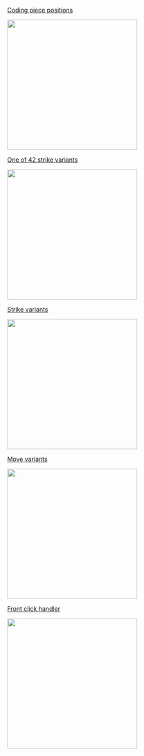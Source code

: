 [Coding piece positions](link-url)

<img height="300" src="/home/dmitry/checkers_core/img/1.png" width="300"/>

[One of 42 strike variants](link-url) 


<img height="300" src="/home/dmitry/checkers_core/img/2.png" width="300"/>

[Strike variants](link-url)



<img height="300" src="/home/dmitry/checkers_core/img/3.png" width="300"/>

[Move variants ](link-url)

<img height="300" src="/home/dmitry/checkers_core/img/4.png" width="300"/>

[Front click handler](link-url)

<img height="300" src="/home/dmitry/checkers_core/img/5.png" width="300"/>
